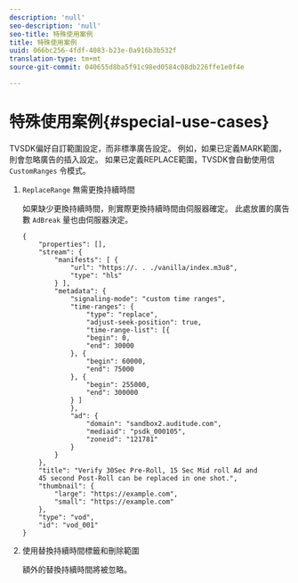 ```yaml
---
description: 'null'
seo-description: 'null'
seo-title: 特殊使用案例
title: 特殊使用案例
uuid: 066bc256-4fdf-4083-b23e-0a916b3b532f
translation-type: tm+mt
source-git-commit: 040655d8ba5f91c98ed0584c08db226ffe1e0f4e

---
```



# 特殊使用案例{#special-use-cases}

TVSDK偏好自訂範圍設定，而非標準廣告設定。 例如，如果已定義MARK範圍，則會忽略廣告的插入設定。 如果已定義REPLACE範圍，TVSDK會自動使用信 `CustomRanges` 令模式。

1. `ReplaceRange` 無需更換持續時間

   如果缺少更換持續時間，則實際更換持續時間由伺服器確定。 此處放置的廣告數 `AdBreak` 量也由伺服器決定。

   ```
   {
       "properties": [],
       "stream": {
           "manifests": [ {
               "url": "https://. . ./vanilla/index.m3u8",
               "type": "hls"
           } ],
           "metadata": {
               "signaling-mode": "custom time ranges",
               "time-ranges": {
                   "type": "replace",
                   "adjust-seek-position": true,
                   "time-range-list": [{
                   "begin": 0,
                   "end": 30000
               }, {
                   "begin": 60000,
                   "end": 75000
               }, {
                   "begin": 255000,
                   "end": 300000
               } ]
               },
               "ad": {             
                   "domain": "sandbox2.auditude.com",
                   "mediaid": "psdk_000105",
                   "zoneid": "121781"
               }     
           }
       },
       "title": "Verify 30Sec Pre-Roll, 15 Sec Mid roll Ad and 
       45 second Post-Roll can be replaced in one shot.",
       "thumbnail": {
           "large": "https://example.com",
           "small": "https://example.com"
       },
       "type": "vod",
       "id": "vod_001"
   }
   ```

1. 使用替換持續時間標籤和刪除範圍

   額外的替換持續時間將被忽略。

